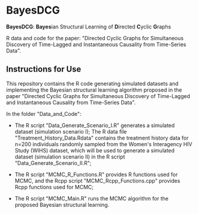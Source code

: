 # BayesDCG

**BayesDCG**: **Bayes**ian Structural Learning of **D**irected **C**yclic **G**raphs

R data and code for the paper:
"Directed Cyclic Graphs for Simultaneous Discovery of Time-Lagged and Instantaneous Causality from Time-Series Data".

## Instructions for Use

This repository contains the R code generating simulated datasets and implementing the Bayesian structural learning algorithm proposed in the paper "Directed Cyclic Graphs for Simultaneous Discovery of Time-Lagged and Instantaneous Causality from Time-Series Data".

In the folder "Data_and_Code":

* The R script "Data_Generate_Scenario_I.R" generates a simulated dataset (simulation scenario I); The R data file "Treatment_History_Data.Rdata" contains the treatment history data for n=200 individuals randomly sampled from the Women's Interagency HIV Study (WIHS) dataset, which will be used to generate a simulated dataset (simulation scenario II) in the R script "Data_Generate_Scenario_II.R";

* The R script "MCMC_R_Functions.R" provides R functions used for MCMC, and the Rcpp script "MCMC_Rcpp_Functions.cpp" provides Rcpp functions used for MCMC;

* The R script "MCMC_Main.R" runs the MCMC algorithm for the proposed Bayesian structural learning. 

